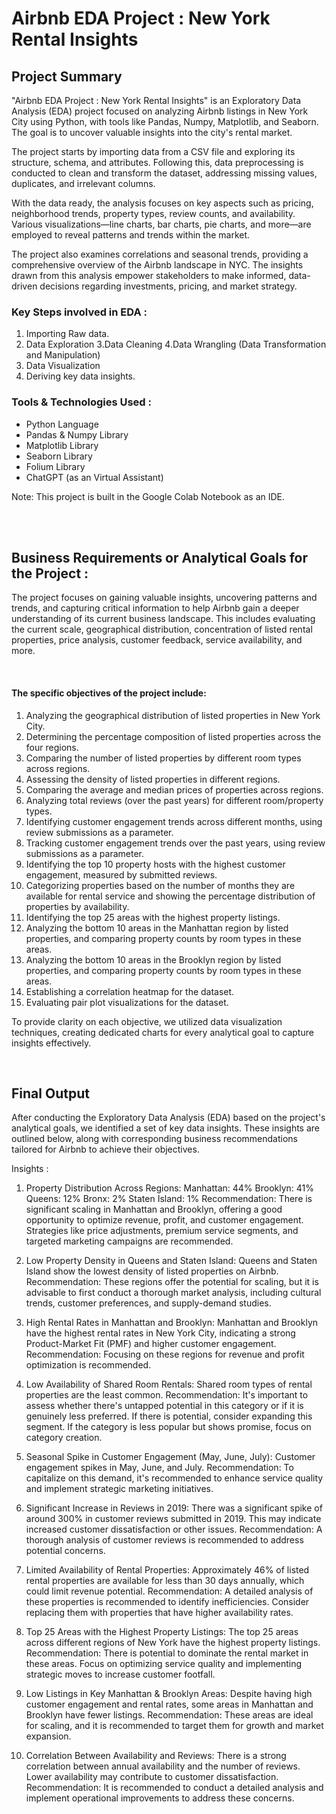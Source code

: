 # Airbnb EDA Project : New York Rental Insights



## Project Summary 

"Airbnb EDA Project : New York Rental Insights" is an Exploratory Data Analysis (EDA) project focused on analyzing Airbnb listings in New York City using Python, with tools like Pandas, Numpy, Matplotlib, and Seaborn. The goal is to uncover valuable insights into the city's rental market.

The project starts by importing data from a CSV file and exploring its structure, schema, and attributes. Following this, data preprocessing is conducted to clean and transform the dataset, addressing missing values, duplicates, and irrelevant columns.

With the data ready, the analysis focuses on key aspects such as pricing, neighborhood trends, property types, review counts, and availability. Various visualizations—line charts, bar charts, pie charts, and more—are employed to reveal patterns and trends within the market.

The project also examines correlations and seasonal trends, providing a comprehensive overview of the Airbnb landscape in NYC. The insights drawn from this analysis empower stakeholders to make informed, data-driven decisions regarding investments, pricing, and market strategy.


### Key Steps involved in EDA :

1. Importing Raw data.
2. Data Exploration
3.Data Cleaning
4.Data Wrangling (Data Transformation and Manipulation)
5. Data Visualization
6. Deriving key data insights.

### Tools & Technologies Used :

* Python Language
* Pandas & Numpy Library
* Matplotlib Library
* Seaborn Library
* Folium Library
* ChatGPT (as an Virtual Assistant)

Note: This project is built in the Google Colab Notebook as an IDE.

<br>
<br>

## Business Requirements or Analytical Goals for the Project :
The project focuses on gaining valuable insights, uncovering patterns and trends, and capturing critical information to help Airbnb gain a deeper understanding of its current business landscape. This includes evaluating the current scale, geographical distribution, concentration of listed rental properties, price analysis, customer feedback, service availability, and more.

<br>

#### The specific objectives of the project include:

1. Analyzing the geographical distribution of listed properties in New York City.
2. Determining the percentage composition of listed properties across the four regions.
3. Comparing the number of listed properties by different room types across regions.
4. Assessing the density of listed properties in different regions.
5. Comparing the average and median prices of properties across regions.
6. Analyzing total reviews (over the past years) for different room/property types.
7. Identifying customer engagement trends across different months, using review submissions as a parameter.
8. Tracking customer engagement trends over the past years, using review submissions as a parameter.
9. Identifying the top 10 property hosts with the highest customer engagement, measured by submitted reviews.
10. Categorizing properties based on the number of months they are available for rental service and showing the percentage distribution of properties by availability.
11. Identifying the top 25 areas with the highest property listings.
12. Analyzing the bottom 10 areas in the Manhattan region by listed properties, and comparing property counts by room types in these areas.
13. Analyzing the bottom 10 areas in the Brooklyn region by listed properties, and comparing property counts by room types in these areas.
14. Establishing a correlation heatmap for the dataset.
15. Evaluating pair plot visualizations for the dataset.

To provide clarity on each objective, we utilized data visualization techniques, creating dedicated charts for every analytical goal to capture insights effectively.

<br>

## Final Output


After conducting the Exploratory Data Analysis (EDA) based on the project's analytical goals, we identified a set of key data insights. These insights are outlined below, along with corresponding business recommendations tailored for Airbnb to achieve their objectives.

Insights :

1. Property Distribution Across Regions:
Manhattan: 44%
Brooklyn: 41%
Queens: 12%
Bronx: 2%
Staten Island: 1%
Recommendation: There is significant scaling in Manhattan and Brooklyn, offering a good opportunity to optimize revenue, profit, and customer engagement. Strategies like price adjustments, premium service segments, and targeted marketing campaigns are recommended.


2. Low Property Density in Queens and Staten Island: Queens and Staten Island show the lowest density of listed properties on Airbnb.
Recommendation: These regions offer the potential for scaling, but it is advisable to first conduct a thorough market analysis, including cultural trends, customer preferences, and supply-demand studies.


3. High Rental Rates in Manhattan and Brooklyn: Manhattan and Brooklyn have the highest rental rates in New York City, indicating a strong Product-Market Fit (PMF) and higher customer engagement.
Recommendation: Focusing on these regions for revenue and profit optimization is recommended.


4. Low Availability of Shared Room Rentals: Shared room types of rental properties are the least common.
Recommendation: It's important to assess whether there's untapped potential in this category or if it is genuinely less preferred. If there is potential, consider expanding this segment. If the category is less popular but shows promise, focus on category creation.


5. Seasonal Spike in Customer Engagement (May, June, July): Customer engagement spikes in May, June, and July.
Recommendation: To capitalize on this demand, it's recommended to enhance service quality and implement strategic marketing initiatives.


6. Significant Increase in Reviews in 2019: There was a significant spike of around 300% in customer reviews submitted in 2019. This may indicate increased customer dissatisfaction or other issues.
Recommendation: A thorough analysis of customer reviews is recommended to address potential concerns.


7. Limited Availability of Rental Properties: Approximately 46% of listed rental properties are available for less than 30 days annually, which could limit revenue potential.
Recommendation: A detailed analysis of these properties is recommended to identify inefficiencies. Consider replacing them with properties that have higher availability rates.


8. Top 25 Areas with the Highest Property Listings: The top 25 areas across different regions of New York have the highest property listings.
Recommendation: There is potential to dominate the rental market in these areas. Focus on optimizing service quality and implementing strategic moves to increase customer footfall.


9. Low Listings in Key Manhattan & Brooklyn Areas: Despite having high customer engagement and rental rates, some areas in Manhattan and Brooklyn have fewer listings.
Recommendation: These areas are ideal for scaling, and it is recommended to target them for growth and market expansion.


10. Correlation Between Availability and Reviews: There is a strong correlation between annual availability and the number of reviews. Lower availability may contribute to customer dissatisfaction.
Recommendation: It is recommended to conduct a detailed analysis and implement operational improvements to address these concerns.
